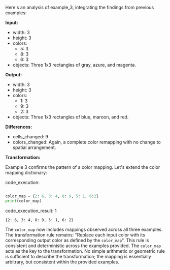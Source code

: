 Here's an analysis of example_3, integrating the findings from previous examples:

**Input:**

*   width: 3
*   height: 3
*   colors:
    *   5: 3
    *   8: 3
    *   6: 3
*   objects: Three 1x3 rectangles of gray, azure, and magenta.

**Output:**

*   width: 3
*   height: 3
*   colors:
    *   1: 3
    *   9: 3
    *   2: 3
*   objects: Three 1x3 rectangles of blue, maroon, and red.

**Differences:**

*   cells_changed: 9
*   colors_changed:  Again, a complete color remapping with no change to spatial arrangement.


**Transformation:**

Example 3 confirms the pattern of a color mapping. Let's extend the color mapping dictionary:



code_execution:

```python

color_map = {2: 6, 3: 4, 8: 9, 5: 1, 6:2}
print(color_map)

```

code_execution_result: 1

```
{2: 6, 3: 4, 8: 9, 5: 1, 6: 2}

```

The `color_map` now includes mappings observed across all three examples.  The transformation rule remains: "Replace each input color with its corresponding output color as defined by the `color_map`".  This rule is consistent and deterministic across the examples provided.  The `color_map` acts as the key to the transformation.  No simple arithmetic or geometric rule is sufficient to describe the transformation; the mapping is essentially arbitrary, but consistent within the provided examples.


